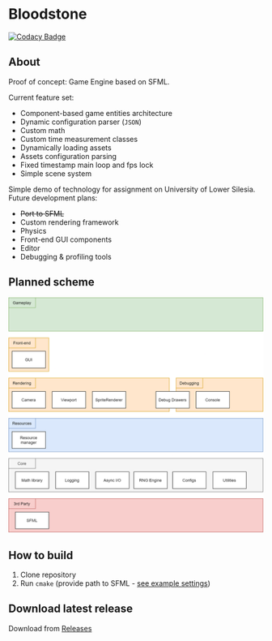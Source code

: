 # Bloodstone
[![Codacy Badge](https://api.codacy.com/project/badge/Grade/eef5d96748a5481b87d02fb0bc5f06e5)](https://app.codacy.com/manual/Ursanon/Bloodstone?utm_source=github.com&utm_medium=referral&utm_content=Ursanon/Bloodstone&utm_campaign=Badge_Grade_Dashboard)

## About
Proof of concept: Game Engine based on SFML.

Current feature set:
*   Component-based game entities architecture
*   Dynamic configuration parser (`JSON`)
*   Custom math
*   Custom time measurement classes
*   Dynamically loading assets
*   Assets configuration parsing
*   Fixed timestamp main loop and fps lock
*   Simple scene system

Simple demo of technology for assignment on University of Lower Silesia.  
Future development plans:
*   ~~Port to SFML~~
*   Custom rendering framework
*   Physics 
*   Front-end GUI components
*   Editor
*   Debugging & profiling tools

## Planned scheme
[![Scheme](docs/bloodstone.png)](docs/bloodstone.png)

## How to build
1.  Clone repository
2.  Run `cmake` (provide path to SFML - [see example settings](https://github.com/Ursanon/Bloodstone/blob/master/CMakeSettings.json))

## Download latest release
Download from [Releases](https://github.com/Ursanon/Bloodstone/releases)